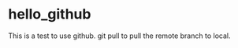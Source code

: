 hello_github
============

This is a test to use github.
git pull to pull the remote branch to local.
 